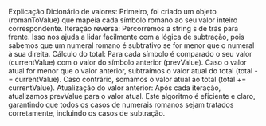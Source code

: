 Explicação
Dicionário de valores: Primeiro, foi criado um objeto (romanToValue) que mapeia cada símbolo romano ao seu valor inteiro correspondente.
Iteração reversa: Percorremos a string s de trás para frente. Isso nos ajuda a lidar facilmente com a lógica de subtração, pois sabemos que um numeral romano é subtrativo se for menor que o numeral à sua direita.
Cálculo do total:
Para cada símbolo é comparado o seu valor (currentValue) com o valor do símbolo anterior (prevValue).
Caso o valor atual for menor que o valor anterior, subtraímos o valor atual do total (total -= currentValue).
Caso contrário, somamos o valor atual ao total (total += currentValue).
Atualização do valor anterior: Após cada iteração, atualizamos prevValue para o valor atual.
Este algoritmo é eficiente e claro, garantindo que todos os casos de numerais romanos sejam tratados corretamente, incluindo os casos de subtração.
